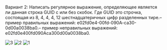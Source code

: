 Вариант 2: Написать регулярное выражение, определяющее является ли данная строка GUID с или без скобок. Где GUID это строчка, состоящая из 8, 4, 4, 4, 12 шестнадцатеричных цифр разделенных тире.– пример правильных выражений: e02fd0e4-00fd-090A-ca30-0d00a0038ba0.– пример неправильных выражений: e02fd0e400fd090Aca300d00a0038ba0.

![3](https://github.com/user-attachments/assets/4244224a-5f66-4d43-983c-8e3249132b64)
![2](https://github.com/user-attachments/assets/0fcf14c2-fd74-4a6a-ac76-93c0f2c31c41)
![1](https://github.com/user-attachments/assets/8ec0f8e0-9bbf-47ab-86a3-1dade008dfe6)
